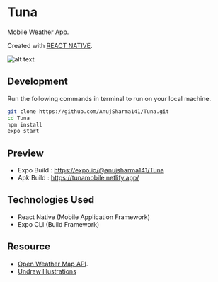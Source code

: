 # Tuna

Mobile Weather App.

Created with [REACT NATIVE](https://reactnative.dev/).

![alt text](https://i.ibb.co/0FQDXBt/Untitled-1.png)

## Development

Run the following commands in terminal to run on your local machine.

```bash 
git clone https://github.com/AnujSharma141/Tuna.git
cd Tuna
npm install
expo start
```
## Preview

* Expo Build : https://expo.io/@anujsharma141/Tuna
* Apk Build : https://tunamobile.netlify.app/


## Technologies Used 

* React Native (Mobile Application Framework)
* Expo CLI (Build Framework)


## Resource

* [Open Weather Map API](https://openweathermap.org/).
* [Undraw Illustrations](https://undraw.co/)
